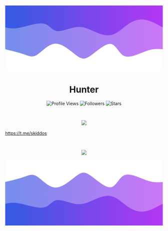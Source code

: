 ![Header](./header.png)

<h1 align="center">Hunter</h1>
<a href="https://github.com/RealNxll"></a>

<p align="center">
  <img height="25" src="https://api.visitorbadge.io/api/VisitorHit?user=imvast&countColorcountColor&countColor=%23006EFF" alt="Profile Views"/>
  <img height="25" src="https://img.shields.io/github/followers/imvast?color=4a12ba&style=for-the-badge&logo=github&label=Follow" alt="Followers"/>
  <img height="25" src="https://img.shields.io/github/stars/imvast?color=f429ff&style=for-the-badge&logo=github&label=Stars" alt="Stars"/>
</p>
<br>
<p align="center">
    <img src="https://skillicons.dev/icons?i=py,go,nodejs,html,cs"/>
</p>

https://t.me/skiddos

<br>

<p align="center">
  <img src="https://github-readme-stats.vercel.app/api/?username=RealNxll&title_color=674fc9&text_color=9f9f9f&show_icons=true&bg_color=00000000&hide_border=true&icon_color=674fc9&hide_title=true&count_private=true" />
</p>

![Footer](./footer.png)
